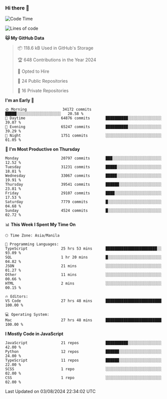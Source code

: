 ### Hi there 👋

<!--START_SECTION:waka-->
![Code Time](http://img.shields.io/badge/Code%20Time-924%20hrs%2027%20mins-blue)

![Lines of code](https://img.shields.io/badge/From%20Hello%20World%20I%27ve%20Written-65.6%20million%20lines%20of%20code-blue)

**🐱 My GitHub Data** 

> 📦 118.6 kB Used in GitHub's Storage 
 > 
> 🏆 648 Contributions in the Year 2024
 > 
> 💼 Opted to Hire
 > 
> 📜 24 Public Repositories 
 > 
> 🔑 16 Private Repositories 
 > 
**I'm an Early 🐤** 

```text
🌞 Morning                34172 commits       █████░░░░░░░░░░░░░░░░░░░░   20.58 % 
🌆 Daytime                64876 commits       ██████████░░░░░░░░░░░░░░░   39.07 % 
🌃 Evening                65247 commits       ██████████░░░░░░░░░░░░░░░   39.29 % 
🌙 Night                  1751 commits        ░░░░░░░░░░░░░░░░░░░░░░░░░   01.05 % 
```
📅 **I'm Most Productive on Thursday** 

```text
Monday                   20797 commits       ███░░░░░░░░░░░░░░░░░░░░░░   12.52 % 
Tuesday                  31231 commits       █████░░░░░░░░░░░░░░░░░░░░   18.81 % 
Wednesday                33067 commits       █████░░░░░░░░░░░░░░░░░░░░   19.91 % 
Thursday                 39541 commits       ██████░░░░░░░░░░░░░░░░░░░   23.81 % 
Friday                   29107 commits       ████░░░░░░░░░░░░░░░░░░░░░   17.53 % 
Saturday                 7779 commits        █░░░░░░░░░░░░░░░░░░░░░░░░   04.68 % 
Sunday                   4524 commits        █░░░░░░░░░░░░░░░░░░░░░░░░   02.72 % 
```


📊 **This Week I Spent My Time On** 

```text
🕑︎ Time Zone: Asia/Manila

💬 Programming Languages: 
TypeScript               25 hrs 53 mins      ███████████████████████░░   93.09 % 
SQL                      1 hr 20 mins        █░░░░░░░░░░░░░░░░░░░░░░░░   04.82 % 
JSON                     21 mins             ░░░░░░░░░░░░░░░░░░░░░░░░░   01.27 % 
Other                    11 mins             ░░░░░░░░░░░░░░░░░░░░░░░░░   00.66 % 
HTML                     2 mins              ░░░░░░░░░░░░░░░░░░░░░░░░░   00.15 % 

🔥 Editors: 
VS Code                  27 hrs 48 mins      █████████████████████████   100.00 % 

💻 Operating System: 
Mac                      27 hrs 48 mins      █████████████████████████   100.00 % 
```

**I Mostly Code in JavaScript** 

```text
JavaScript               21 repos            ██████████░░░░░░░░░░░░░░░   42.00 % 
Python                   12 repos            ██████░░░░░░░░░░░░░░░░░░░   24.00 % 
TypeScript               11 repos            ██████░░░░░░░░░░░░░░░░░░░   22.00 % 
SCSS                     1 repo              ░░░░░░░░░░░░░░░░░░░░░░░░░   02.00 % 
CSS                      1 repo              ░░░░░░░░░░░░░░░░░░░░░░░░░   02.00 % 
```




 Last Updated on 03/08/2024 22:34:02 UTC
<!--END_SECTION:waka-->
